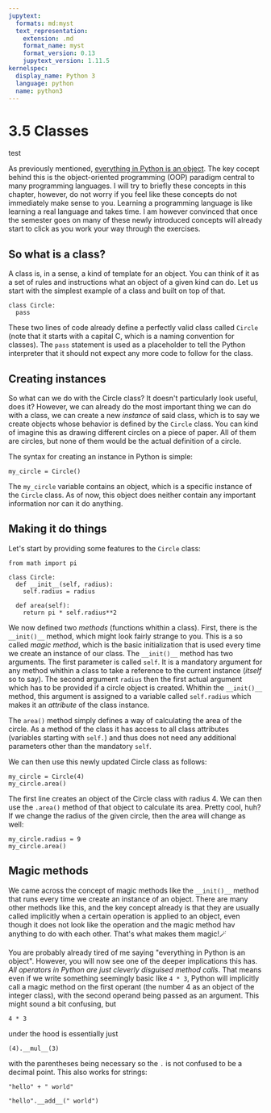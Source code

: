 ```yaml
---
jupytext:
  formats: md:myst
  text_representation:
    extension: .md
    format_name: myst
    format_version: 0.13
    jupytext_version: 1.11.5
kernelspec:
  display_name: Python 3
  language: python
  name: python3
---
```


# 3.5 Classes
test

As previously mentioned, [everything in Python is an object](1_Everything_is_an_object). The key cocept behind this is the object-oriented programming (OOP) paradigm central to many programming languages. I will try to briefly these concepts in this chapter, however, do not worry if you feel like these concepts do not immediately make sense to you. Learning a programming language is like learning a real language and takes time. I am however convinced that once the semester goes on many of these newly introduced concepts will already start to click as you work your way through the exercises.

## So what is a class?

A class is, in a sense, a kind of template for an object. You can think of it as a set of rules and instructions what an object of a given kind can do. Let us start with the simplest example of a class and built on top of that.

```{code-cell}
class Circle:
  pass
```

These two lines of code already define a perfectly valid class called `Circle` (note that it starts with a capital C, which is a naming convention for classes). The `pass` statement is used as a placeholder to tell the Python interpreter that it should not expect any more code to follow for the class.

## Creating instances

So what can we do with the Circle class? It doesn't particularly look useful, does it? However, we can already do the most important thing we can do with a class, we can create a new *instance* of said class, which is to say we create objects whose behavior is defined by the `Circle` class. You can kind of imagine this as drawing different circles on a piece of paper. All of them are circles, but none of them would be the actual definition of a circle.

The syntax for creating an instance in Python is simple:

```{code-cell}
my_circle = Circle()
```

The `my_circle` variable contains an object, which is a specific instance of the `Circle` class. As of now, this object does neither contain any important information nor can it do anything.

## Making it do things

Let's start by providing some features to the `Circle` class:

```{code-cell}
from math import pi

class Circle:
  def __init__(self, radius):
    self.radius = radius

  def area(self):
    return pi * self.radius**2
```

We now defined two *methods* (functions whithin a class). First, there is the `__init()__` method, which might look fairly strange to you. This is a so called *magic method*, which is the basic initialization that is used every time we create an instance of our class. The `__init()__` method has two arguments. The first parameter is called `self`. It is a mandatory argument for any method whithin a class to take a reference to the current instance (*itself* so to say). The second argument `radius` then the first actual argument which has to be provided if a circle object is created. Whithin the `__init()__` method, this argument is assigned to a variable called `self.radius` which makes it an *attribute* of the class instance.

The `area()` method simply defines a way of calculating the area of the circle. As a method of the class it has access to all class attributes (variables starting with `self.`) and thus does not need any additional parameters other than the mandatory `self`.

We can then use this newly updated Circle class as follows:

```{code-cell}
my_circle = Circle(4)
my_circle.area()
```

The first line creates an object of the Circle class with radius 4. We can then use the `.area()` method of that object to calculate its area. Pretty cool, huh? If we change the radius of the given circle, then the area will change as well:

```{code-cell}
my_circle.radius = 9
my_circle.area()
```

## Magic methods

We came across the concept of magic methods like the `__init()__` method that runs every time we create an instance of an object. There are many other methods like this, and the key concept already is that they are usually called implicitly when a certain operation is applied to an object, even though it does not look like the operation and the magic method hav anything to do with each other. That's what makes them magic!🪄

You are probably already tired of me saying "everything in Python is an object". However, you will now see one of the deeper implications this has. *All operators in Python are just cleverly disguised method calls*. That means even if we write something seemingly basic like `4 * 3`, Python will implicitly call a magic method on the first operant (the number 4 as an object of the integer class), with the second operand being passed as an argument. This might sound a bit confusing, but

```{code-cell}
4 * 3
```

under the hood is essentially just

```{code-cell}
(4).__mul__(3)
```

with the parentheses being necessary so the `.` is not confused to be a decimal point. This also works for strings:

```{code-cell}
"hello" + " world"
```

```{code-cell}
"hello".__add__(" world")
```